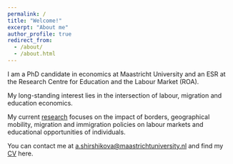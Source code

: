 ```yaml
---
permalink: /
title: "Welcome!"
excerpt: "About me"
author_profile: true
redirect_from: 
  - /about/
  - /about.html
---
```


I am a PhD candidate in economics at Maastricht University and an ESR at the Research Centre for Education and the Labour Market (ROA). 

My long-standing interest lies in the intersection of labour, migration and education economics. 

My current [research](/publications/) focuses on the impact of borders, geographical mobility, migration and immigration policies on labour markets and
educational opportunities of individuals. 

You can contact me at a.shirshikova@maastrichtuniversity.nl and find my [CV](http://alina-shirshikova.github.io/files/Academic_CV.pdf) here.



